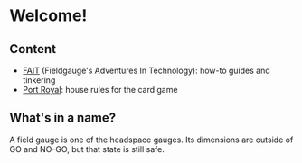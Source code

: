# Welcome!

## Content
- [FAIT](fait) (Fieldgauge's Adventures In Technology): how-to guides and tinkering
- [Port Royal](port-royal): house rules for the card game

## What's in a name?
A field gauge is one of the headspace gauges. Its dimensions are outside of GO and NO-GO, but that state is still safe.
